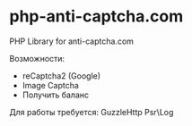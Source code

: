 # php-anti-captcha.com
PHP Library for anti-captcha.com

Возможности:
- reCaptcha2 (Google)
- Image Captcha
- Получить баланс

Для работы требуется:
GuzzleHttp
Psr\Log
